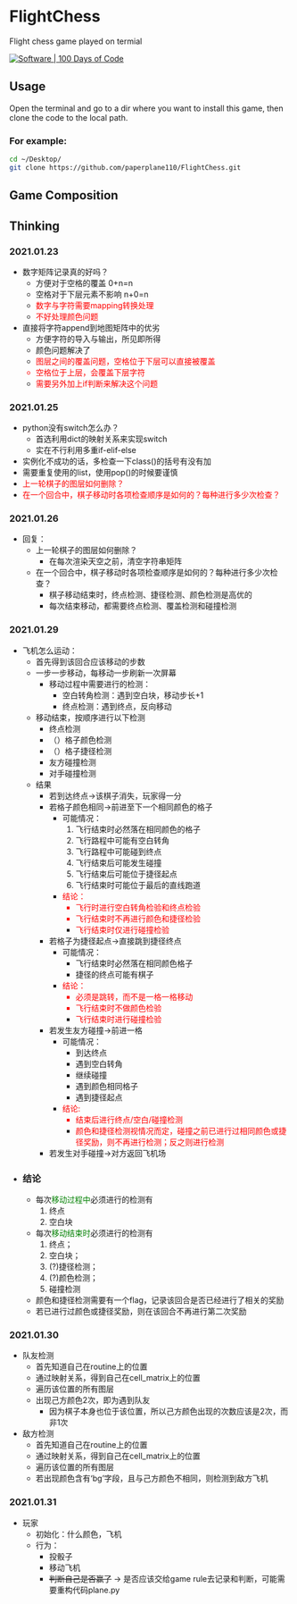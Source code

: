 <!--
 * @Description: ReadME
 * @version: 
 * @Author: TianyuYuan
 * @Date: 2021-01-23 13:25:37
 * @LastEditors: TianyuYuan
 * @LastEditTime: 2021-01-31 20:24:18
-->
# FlightChess
Flight chess game played on termial

[![Software | 100 Days of Code](https://www.software.com/badges/100-days-of-code)](https://www.software.com/100-days-of-code)
## Usage
Open the terminal and go to a dir where you want to install this game, then clone the code to the local path.
### For example:
```bash
cd ~/Desktop/
git clone https://github.com/paperplane110/FlightChess.git
```
## Game Composition


## Thinking
### 2021.01.23
+ 数字矩阵记录真的好吗？
    + 方便对于空格的覆盖 0+n=n
    + 空格对于下层元素不影响 n+0=n
    + <font color=red>数字与字符需要mapping转换处理
    + 不好处理颜色问题</font>
+ 直接将字符append到地图矩阵中的优劣
    + 方便字符的导入与输出，所见即所得
    + 颜色问题解决了
    + <font color=red>图层之间的覆盖问题，空格位于下层可以直接被覆盖
    + 空格位于上层，会覆盖下层字符
    + 需要另外加上if判断来解决这个问题</font>
### 2021.01.25
+ python没有switch怎么办？
    + 首选利用dict的映射关系来实现switch
    + 实在不行利用多重if-elif-else
+ 实例化不成功的话，多检查一下class()的括号有没有加
+ 需要重复使用的list，使用pop()的时候要谨慎
+ <font color=red>上一轮棋子的图层如何删除？
+ 在一个回合中，棋子移动时各项检查顺序是如何的？每种进行多少次检查？</font>
### 2021.01.26
+ 回复：
    + 上一轮棋子的图层如何删除？
        + 在每次渲染天空之前，清空字符串矩阵
    + 在一个回合中，棋子移动时各项检查顺序是如何的？每种进行多少次检查？
        + 棋子移动结束时，终点检测、捷径检测、颜色检测是高优的
        + 每次结束移动，都需要终点检测、覆盖检测和碰撞检测
### 2021.01.29
+ 飞机怎么运动：
  + 首先得到该回合应该移动的步数
  + 一步一步移动，每移动一步刷新一次屏幕
    + 移动过程中需要进行的检测：
      + 空白转角检测：遇到空白块，移动步长+1
      + 终点检测：遇到终点，反向移动
  + 移动结束，按顺序进行以下检测
    + 终点检测
    + （）格子颜色检测
    + （）格子捷径检测
    + 友方碰撞检测
    + 对手碰撞检测
  + 结果
    + 若到达终点->该棋子消失，玩家得一分
    + 若格子颜色相同->前进至下一个相同颜色的格子
      + 可能情况：
        1. 飞行结束时必然落在相同颜色的格子
        2. 飞行路程中可能有空白转角
        3. 飞行路程中可能碰到终点
        4. 飞行结束后可能发生碰撞
        5. 飞行结束后可能位于捷径起点
        6. 飞行结束时可能位于最后的直线跑道
      + <font color=red>结论：
        + 飞行时进行空白转角检验和终点检验
        + 飞行结束时不再进行颜色和捷径检验
        + 飞行结束时仅进行碰撞检验</font>
    + 若格子为捷径起点->直接跳到捷径终点
      + 可能情况：
        + 飞行结束时必然落在相同颜色格子
        + 捷径的终点可能有棋子
      + <font color=red>结论：
        + 必须是跳转，而不是一格一格移动
        + 飞行结束时不做颜色检验
        + 飞行结束时进行碰撞检验</font>
    + 若发生友方碰撞->前进一格
      + 可能情况：
        + 到达终点
        + 遇到空白转角
        + 继续碰撞
        + 遇到颜色相同格子
        + 遇到捷径起点
      + <font color=red>结论:
        + 结束后进行终点/空白/碰撞检测
        + 颜色和捷径检测视情况而定，碰撞之前已进行过相同颜色或捷径奖励，则不再进行检测；反之则进行检测</font>
    + 若发生对手碰撞->对方返回飞机场
+ ### 结论
  + 每次<font color=green>移动过程中</font>必须进行的检测有
    1. 终点
    2. 空白块
  + 每次<font color=green>移动结束时</font>必须进行的检测有
    1. 终点；
    2. 空白块；
    3. (?)捷径检测；
    4. (?)颜色检测；
    5. 碰撞检测
  + 颜色和捷径检测需要有一个flag，记录该回合是否已经进行了相关的奖励
  + 若已进行过颜色或捷径奖励，则在该回合不再进行第二次奖励

### 2021.01.30
+ 队友检测
  + 首先知道自己在routine上的位置
  + 通过映射关系，得到自己在cell_matrix上的位置
  + 遍历该位置的所有图层
  + 出现己方颜色2次，即为遇到队友
    + 因为棋子本身也位于该位置，所以己方颜色出现的次数应该是2次，而非1次
+ 敌方检测
  + 首先知道自己在routine上的位置
  + 通过映射关系，得到自己在cell_matrix上的位置
  + 遍历该位置的所有图层
  + 若出现颜色含有‘bg’字段，且与己方颜色不相同，则检测到敌方飞机

### 2021.01.31
+ 玩家
  + 初始化：什么颜色，飞机
  + 行为：
    + 投骰子
    + 移动飞机
    + ~~判断自己是否赢了~~ -> 是否应该交给game rule去记录和判断，可能需要重构代码plane.py
